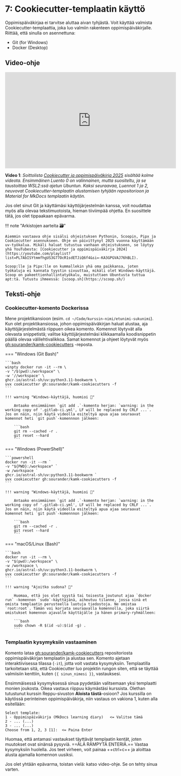 # 7: Cookiecutter-templaatin käyttö

Oppimispäiväkirjaa ei tarvitse aluttaa aivan tyhjästä. Voit käyttää valmista Cookiecutter-templaattia, joka luo valmiin rakenteen oppimispäiväkirjalle. Riittää, että sinulla on asennettuna:

* Git (for Windows)
* Docker (Desktop)

## Video-ohje

<iframe width="560" height="315" src="https://www.youtube.com/embed/videoseries?si=EVdBeMUuqLscP-ZN&amp;list=PL7AbISYtmmfiS1sozsGkZ266EE0NeQeJh" title="YouTube video player" frameborder="0" allow="accelerometer; autoplay; clipboard-write; encrypted-media; gyroscope; picture-in-picture; web-share" referrerpolicy="strict-origin-when-cross-origin" allowfullscreen></iframe>

**Video 1**: *Soittolista [Cookiecutter ja oppimispäiväkirja 2025](https://youtube.com/playlist?list=PL7AbISYtmmfiS1sozsGkZ266EE0NeQeJh&si=oa5TdiXjHwauc9Cl) sisältää kolme videota. Ensimmäinen Luento 0 on valinnainen, mutta suositeltu, ja se taustoittaa WSL2:ssä ajetun Ubuntun. Kaksi seuraavaa, Luennot 1 ja 2, neuvovat Cookiecutter-templaatin alustamisen tyhjään repositorioon ja Material for MkDocs templaatin käytön.*

Jos olet sinut Git ja käyttämäsi käyttöjärjestelmän kanssa, voit noudattaa myös alla olevaa tekstimuotoista, hieman tiiviimpää ohjetta. En suosittele tätä, jos olet tippaakaan epävarma.

!!! note "Arkistojen aarteita 🗃️"

    Aiemmin vastaava ohje sisälsi ohjeistuksen Pythonin, Scoopin, Pipx ja Cookiecutter asennukseen. Ohje on päivittynyt 2025 vuonna käyttämään uv-työkalua. Mikäli haluat tutustua vanhaan ohjeistukseen, se löytyy yhä YouTubesta: [Cookiecutter ja oppimispäiväkirja 2024](https://youtube.com/playlist?list=PL7AbISYtmmfhgUS3G77OcR1sdETJiQ6f4&si=-KA3GPGVAJ76hBLI).

    Scoop:lle ja Pipx:lle on kummallekin yhä oma paikkansa, joten työkaluja ei kannata tyystin sivuuttaa, mikäli olet Windows-käyttäjä. Scoop on pakeettienhallintatyökalu, muistuttaen Ubuntusta tuttua apt:tä. Tutustu ihmeessä: [scoop.sh](https://scoop.sh/)

## Teksti-ohje

### Cookiecutter-komento Dockerissa

Mene projektikansioon (esim. `cd ~/Code/kurssin-nimi/etunimi-sukunimi`). Kun olet projektikansiossa, johon oppimispäiväkirjan haluat alustaa, aja käyttöjärjestelmästä riippuen oikea komento. Komennot löytyvät alla olevasta snippetistä; valitse käyttöjärjestelmäsi klikkaamalla koodisnippetin päällä olevaa välilehtivalikkoa. Samat komennot ja ohjeet löytyvät myös [gh:sourander/kamk-cookiecutters](https://github.com/sourander/kamk-cookiecutters) -reposta.

=== "Windows (Git Bash)"

    ```bash
    winpty docker run -it --rm \
    -v "/$(pwd):/workspace" \
    -w '//workspace' \
    ghcr.io/astral-sh/uv:python3.11-bookworm \
    uvx cookiecutter gh:sourander/kamk-cookiecutters -f
    ```

    !!! warning "Windows-käyttäjä, huomioi 🚨"

        Antaako ensimmäinen `git add .`-komento herjan: `warning: in the working copy of '.gitlab-ci.yml', LF will be replaced by CRLF ...`. Jos on näin, niin käytä videolla esiteltyä apua ajaa seuraavat komennot heti `git push`-komennnon jälkeen:

        ```bash
        git rm --cached -r .
        git reset --hard
        ```

=== "Windows (PowerShell)"

    ```powershell
    docker run -it --rm `
    -v "${PWD}:/workspace" `
    -w /workspace `
    ghcr.io/astral-sh/uv:python3.11-bookworm `
    uvx cookiecutter gh:sourander/kamk-cookiecutters -f
    ```

    !!! warning "Windows-käyttäjä, huomioi 🚨"

        Antaako ensimmäinen `git add .`-komento herjan: `warning: in the working copy of '.gitlab-ci.yml', LF will be replaced by CRLF ...`. Jos on näin, niin käytä videolla esiteltyä apua ajaa seuraavat komennot heti `git push`-komennnon jälkeen:

        ```bash
        git rm --cached -r .
        git reset --hard
        ```

=== "macOS/Linux (Bash)"

    ```bash
    docker run -it --rm \
    -v "$(pwd):/workspace" \
    -w /workspace \
    ghcr.io/astral-sh/uv:python3.11-bookworm \
    uvx cookiecutter gh:sourander/kamk-cookiecutters -f
    ```

    !!! warning "Ajoitko sudona? 🚨"

        Huomaa, että jos olet syystä tai toisesta joutunut ajaa `docker run` -komennon `sudo`-käyttäjänä, aiheutuu tilanne, jossa sinä et omista templaatin perusteella luotuja tiedostoja. Ne omistaa `root:root`. Tämän voi korjata seuraavalla komennolla, joka siirtä omistukset komennon ajavalle käyttäjälle ja hänen primary-ryhmälleen:

        ```bash
        sudo chown -R $(id -u):$(id -g) .
        ```

### Templaatin kysymyksiin vastaaminen

Komento lataa [gh:sourander/kamk-cookiecutters](https://github.com/sourander/kamk-cookiecutters) repositoriosta oppimispäiväkirjan templaatin ja alustaa sen. Komento ajetaan interaktiivisessa tilassa (`-it`), jotta voit vastata kysymyksiin. Templaatilla tarkoitetaan sitä, että Cookiecutter luo projektin rungon siten, että se täyttää valmiisiin kenttiin, kuten `{{ sinun_nimesi }}`, vastauksesi.

Ensimmäisessä kysymyksessä sinua pyydetään valitsemaan yksi templaatti monien joukosta. Oikea vastaus riippuu käymästäsi kurssista. Olethan tutustunut kurssin Reppu-sivuston **Aloista tästä**-osioon? Jos kurssilla on käytössä perinteinen oppimispäiväkirja, niin vastaus on vakiona 1, kuten alla esitellään:

```plaintext
Select template:
1 - Oppimispäiväkirja (MkDocs learning diary)   <= Valitse tämä
2 - ... (...)
3 - ... (...)
Choose from 1, 2, 3 [1]:  <= Paina Enter
```
Huomaa, että antamasi vastaukset täyttävät templaatin kentät, joten muutokset ovat sinänsä pysyviä. ==ÄLÄ RÄMPYTÄ ENTERIÄ.== Vastaa kysymyksiin huolella. Jos teet virheen, voit painaa ++ctrl+c++ ja aloittaa alusta ajamalla komennon uusiksi.

Jos olet yhtään epävarma, toistan vielä: katso video-ohje. Se on tehty sinua varten.

